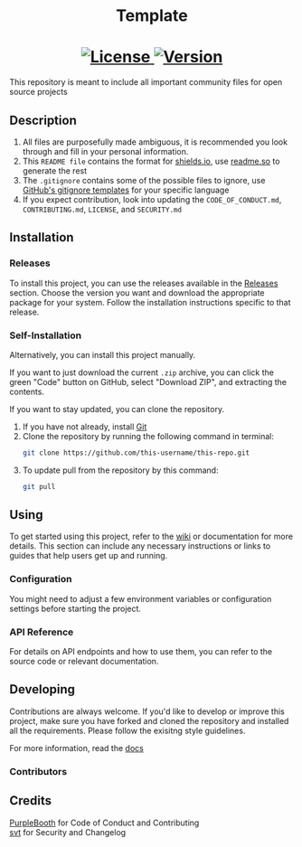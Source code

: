 <div align="center">
   <h1>Template<h1>
   <a href="./LICENSE">
      <img src="https://img.shields.io/badge/License-CC0-green" alt="License">
   </a>
   <a href="../../releases">
      <img src="https://img.shields.io/badge/Version-a0.1-red" alt="Version">
   </a>
</div>

This repository is meant to include all important community files for open source projects

## Description

1. All files are purposefully made ambiguous, it is recommended you look through and fill in your personal information.
2. This `README file` contains the format for [shields.io](https://img.shields.io), use [readme.so](https://readme.so/editor) to generate the rest
3. The `.gitignore` contains some of the possible files to ignore, use [GitHub's gitignore templates](https://github.com/github/gitignore) for your specific language
4. If you expect contribution, look into updating the `CODE_OF_CONDUCT.md`, `CONTRIBUTING.md`, `LICENSE`, and `SECURITY.md`

## Installation

### Releases

To install this project, you can use the releases available in the [Releases](../../releases) section. Choose the version you want and download the appropriate package for your system. Follow the installation instructions specific to that release.

### Self-Installation

Alternatively, you can install this project manually. 

If you want to just download the current `.zip` archive, you can click the green "Code" button on GitHub, select "Download ZIP", and extracting the contents.

If you want to stay updated, you can clone the repository. 

1. If you have not already, install [Git](https://git-scm.com/)
2. Clone the repository by running the following command in terminal:
   ```bash
   git clone https://github.com/this-username/this-repo.git
   ```
3. To update pull from the repository by this command:
   ```bash
   git pull
   ```

## Using

To get started using this project, refer to the [wiki](../../wiki) or documentation for more details. This section can include any necessary instructions or links to guides that help users get up and running.

### Configuration

You might need to adjust a few environment variables or configuration settings before starting the project.

### API Reference

For details on API endpoints and how to use them, you can refer to the source code or relevant documentation.

## Developing

Contributions are always welcome. If you'd like to develop or improve this project, make sure you have forked and cloned the repository and installed all the requirements. Please follow the exisitng style guidelines.

For more information, read the [docs](./docs)

### Contributors

## Credits

[PurpleBooth](https://github.com/PurpleBooth/a-good-readme-template) for Code of Conduct and Contributing  
[svt](https://github.com/svt/open-source-project-template) for Security and Changelog
